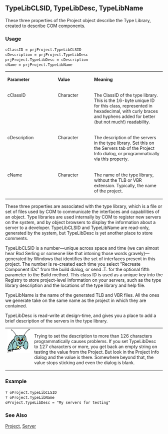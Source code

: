 ## TypeLibCLSID, TypeLibDesc, TypeLibName

These three properties of the Project object describe the Type Library, created to describe COM components.

### Usage

```foxpro
cClassID = prjProject.TypeLibCLSID
cDescription = prjProject.TypeLibDesc
prjProject.TypeLibDesc = cDescription
cName = prjProject.TypeLibName
```
<table>
<tr>
  <td width="32%" valign="top">
  <p><b>Parameter</b></p>
  </td>
  <td width=23% valign=top>
  <p><b>Value</b></p>
  </td>
  <td width=45% valign=top>
  <p><b>Meaning</b></p>
  </td>
 </tr>
<tr>
  <td width="32%" valign="top">
  <p>cClassID</p>
  </td>
  <td width=23% valign=top>
  <p>Character</p>
  </td>
  <td width=45% valign=top>
  <p>The ClassID of the type library. This is the 16-byte unique ID for this class, represented in hexadecimal, with curly braces and hyphens added for better (but not much!) readability.</p>
  </td>
 </tr>
<tr>
  <td width="32%" valign="top">
  <p>cDescription</p>
  </td>
  <td width=23% valign=top>
  <p>Character</p>
  </td>
  <td width=45% valign=top>
  <p>The description of the servers in the type library. Set this on the Servers tab of the Project Info dialog, or programmatically via this property.</p>
  </td>
 </tr>
<tr>
  <td width="32%" valign="top">
  <p>cName</p>
  </td>
  <td width=23% valign=top>
  <p>Character</p>
  </td>
  <td width=45% valign=top>
  <p>The name of the type library, without the TLB or VBR extension. Typically, the name of the project.</p>
  </td>
 </tr>
</table>

These three properties are associated with the type library, which is a file or set of files used by COM to communicate the interfaces and capabilities of an object. Type libraries are used internally by COM to register new servers on the system, and by object browsers to display the information about a server to a developer. TypeLibCLSID and TypeLibName are read-only, generated by the system, but TypeLibDesc is yet another place to store comments.

TypeLibCLSID is a number&mdash;unique across space and time (we can almost hear Rod Serling or someone like that intoning those words gravely)&mdash;generated by Windows that identifies the set of interfaces present in this project. The number is re-created each time you select "Recreate Component IDs" from the build dialog, or send .T. for the optional fifth parameter to the Build method. This class ID is used as a unique key into the Registry to store project-level information on your servers, such as the type library description and the locations of the type library and help file.

TypeLibName is the name of the generated TLB and VBR files. All the ones we generate take on the same name as the project in which they are contained.

TypeLibDesc is read-write at design-time, and gives you a place to add a brief description of the servers in the type library.

<table>
<tr>
  <td width="17%" valign="top">
<img width="95" height="77" src="bug.gif">
  </td>
  <td width=83%>
  <p>Trying to set the description to more than 126 characters programmatically causes problems. If you set TypeLibDesc to 127 characters or more, you get back an empty string on testing the value from the Project. But look in the Project Info dialog and the value is there. Somewhere beyond that, the value stops sticking and even the dialog is blank.</p>
  </td>
 </tr>
</table>

### Example

```foxpro
? oProject.TypeLibCLSID
? oProject.TypeLibName
oProject.TypeLibDesc = "My servers for testing"
```
### See Also

[Project](s4g730.md), [Server](s4g756.md)